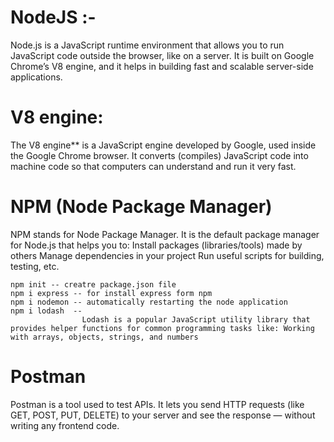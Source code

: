 # NodeJS :- 
  Node.js is a JavaScript runtime environment that allows you to run JavaScript code outside the browser, like on a server.
  It is built on Google Chrome’s V8 engine, and it helps in building fast and scalable server-side applications.

# V8 engine:
  The V8 engine** is a JavaScript engine developed by Google, used inside the Google Chrome browser.
  It converts (compiles) JavaScript code into machine code so that computers can understand and run it very fast.

# NPM (Node Package Manager)
  NPM stands for Node Package Manager.
  It is the default package manager for Node.js that helps you to:
  Install packages (libraries/tools) made by others
  Manage dependencies in your project
  Run useful scripts for building, testing, etc.

    npm init -- creatre package.json file 
    npm i express -- for install express form npm 
    npm i nodemon -- automatically restarting the node application
    npm i lodash  -- 
                    Lodash is a popular JavaScript utility library that provides helper functions for common programming tasks like: Working with arrays, objects, strings, and numbers

# Postman
  Postman is a tool used to test APIs.
  It lets you send HTTP requests (like GET, POST, PUT, DELETE) to your server and see the response — without writing any frontend code.